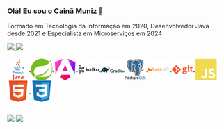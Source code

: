 ### Olá! Eu sou o Cainã Muniz 👋

Formado em Tecnologia da Informação em 2020, Desenvolvedor Java desde 2021 e Especialista em Microserviços em 2024

<div>
  <a href="https://github.com/adrianmuniz">
  <img height="180em" src="https://github-readme-stats.vercel.app/api?username=adrianmuniz&show_icons=true&theme=dark&include_all_commits=true&count_private=true"/>
  <img height="180em" src="https://github-readme-stats.vercel.app/api/top-langs/?username=adrianmuniz&layout=compact&langs_count=7&theme=dark"/>
</div>
  
  <div style="display: inline_block"><br>
    <img align="center" height="50" width="50" src="https://github.com/devicons/devicon/blob/master/icons/java/java-original-wordmark.svg">
    <img align="center" height="50" width="50" src="https://github.com/devicons/devicon/blob/master/icons/spring/spring-original.svg">
    <img align="center" height="50" width="50" src="https://github.com/devicons/devicon/blob/master/icons/angular/angular-original.svg">
    <img align="center" height="50" width="50" src="https://github.com/devicons/devicon/blob/master/icons/apachekafka/apachekafka-original-wordmark.svg">
    <img align="center" height="50" width="50" src="https://github.com/devicons/devicon/blob/master/icons/gradle/gradle-original-wordmark.svg">
    <img align="center" height="50" width="50" src="https://github.com/devicons/devicon/blob/master/icons/postgresql/postgresql-original-wordmark.svg">
    <img align="center" height="50" width="50" src="https://github.com/devicons/devicon/blob/master/icons/rabbitmq/rabbitmq-original-wordmark.svg">
    <img align="center" height="50" width="50" src="https://github.com/devicons/devicon/blob/master/icons/git/git-plain-wordmark.svg">
    <img align="center" height="50" width="50" src="https://raw.githubusercontent.com/devicons/devicon/master/icons/javascript/javascript-plain.svg">
    <img align="center" height="50" width="50" src="https://github.com/devicons/devicon/blob/master/icons/html5/html5-original.svg">
    <img align="center" height="50" width="50" src="https://raw.githubusercontent.com/devicons/devicon/master/icons/css3/css3-original.svg">
</div>
  
  ##
  
  <div>
   <a href = "mailto:cainaadrianmunizdasilva@gmail.com"><img src="https://img.shields.io/badge/-Gmail-%23333?style=for-the-badge&logo=gmail&logoColor=red" target="_blank"></a>
  <a href="https://www.linkedin.com/in/cainaadriandesenvolvedor/" target="_blank"><img src="https://img.shields.io/badge/-LinkedIn-%230077B5?style=for-the-badge&logo=linkedin&logoColor=white" target="_blank"></a> 
  <div>  
